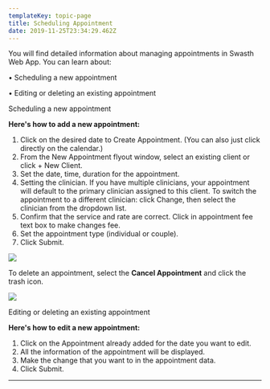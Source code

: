```yaml
---
templateKey: topic-page
title: Scheduling Appointment
date: 2019-11-25T23:34:29.462Z
---
```

You will find detailed information about managing appointments in Swasth Web App. You can learn about:

•	Scheduling a new appointment

•	Editing or deleting an existing appointment

Scheduling a new appointment

**Here's how to add a new appointment:**

1. Click on the desired date to Create Appointment. (You can also just click directly on the calendar.)
2. From the New Appointment flyout window, select an existing client or click + New Client.
3. Set the date, time, duration for the appointment.
4. Setting the clinician. If you have multiple clinicians, your appointment will default to the primary clinician assigned to this client. To switch the appointment to a different clinician: click Change, then select the clinician from the dropdown list. 
5. Confirm that the service and rate are correct. Click in appointment fee text box to make changes fee. 
6. Set the appointment type (individual or couple).
7. Click Submit. 

![](/img/appointment1.png)

To delete an appointment, select the **Cancel Appointment** and click the trash icon.

![](/img/appointment2.png)

Editing or deleting an existing appointment

**Here's how to edit a new appointment:**

1. Click on the Appointment already added for the date you want to edit.
2. All the information of the appointment will be displayed.
3. Make the change that you want to in the appointment data.
4. Click Submit. 

****
